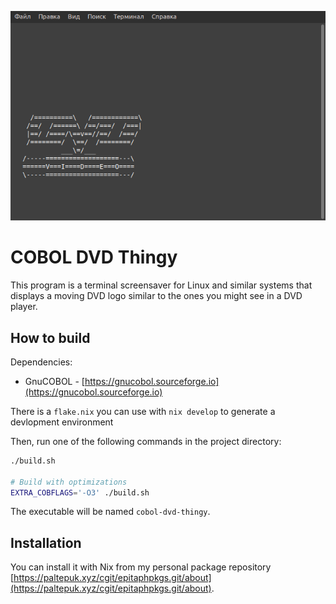 ![screenshot](screenshots/screensaver.png)

# COBOL DVD Thingy

This program is a terminal screensaver for Linux and similar systems that
displays a moving DVD logo similar to the ones you might see in a DVD player.

## How to build

Dependencies:

- GnuCOBOL - [https://gnucobol.sourceforge.io](https://gnucobol.sourceforge.io)

There is a `flake.nix` you can use with `nix develop` to generate a devlopment
environment

Then, run one of the following commands in the project directory:

```sh
./build.sh

# Build with optimizations
EXTRA_COBFLAGS='-O3' ./build.sh
```

The executable will be named `cobol-dvd-thingy`.

## Installation

You can install it with Nix from my personal package repository
[https://paltepuk.xyz/cgit/epitaphpkgs.git/about](https://paltepuk.xyz/cgit/epitaphpkgs.git/about).
